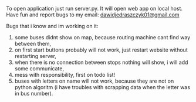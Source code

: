 To open application just run server.py.
It will open web app on local host.
Have fun and report bugs to my email: dawidjedraszczyk01@gmail.com


Bugs that i know and im working on it:
1. some buses didnt show on map, because routing machine cant find way between them,
2. on first start buttons probably will not work, just restart website without restarting server,
3. when there is no connection between stops nothing will show, i will add some communicate,
4. mess with responsibility, first on todo list!
5. buses with letters on name will not work, because they are not on python algoritm (i have troubles with scrapping data when the letter was in bus number).
